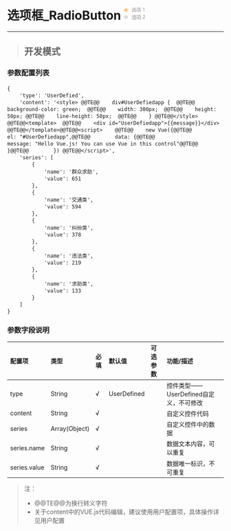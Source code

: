 # 选项框\_RadioButton ![](/assets/radiobutton.png)

---

> ## 开发模式

### 参数配置列表

```
{
    'type': 'UserDefied',
    'content': '<style> @@TE@@    div#UserDefiedapp {  @@TE@@    background-color: green;  @@TE@@    width: 300px;  @@TE@@    height: 50px; @@TE@@    line-height: 50px;  @@TE@@    } @@TE@@</style> @@TE@@<template>  @@TE@@    <div id="UserDefiedapp">{{message}}</div> @@TE@@</template>@@TE@@<script>    @@TE@@    new Vue({@@TE@@        el: "#UserDefiedapp",@@TE@@        data: {@@TE@@                message: "Hello Vue.js! You can use Vue in this control"@@TE@@            }@@TE@@        }) @@TE@@</script>',
    'series': [
        {
            'name': '群众求助',
            'value': 651
        },
        {
            'name': '交通类',
            'value': 594
        },
        {
            'name': '纠纷类',
            'value': 378
        },
        {
            'name': '违法类',
            'value': 219
        },
        {
            'name': '求助类',
            'value': 133
        }
    ]
}
```

### 参数字段说明

| 配置项 | 类型 | 必填 | 默认值 | 可选参数 | 功能/描述 |
| :--- | :--- | :--- | :--- | :--- | :--- |
| type | String | √ | UserDefined |  | 控件类型——UserDefined自定义，不可修改 |
| content | String | √ |  |  | 自定义控件代码 |
| series | Array\(Object\) | √ |  |  | 自定义控件中的数据 |
| series.name | String | √ |  |  | 数据文本内容，可以重复 |
| series.value | String | √ |  |  | 数据唯一标识，不可重复 |

> 注：
>
> * @@TE@@为换行转义字符
> * 关于content中的VUE.js代码编辑，建议使用用户配置项，具体操作详见用户配置



